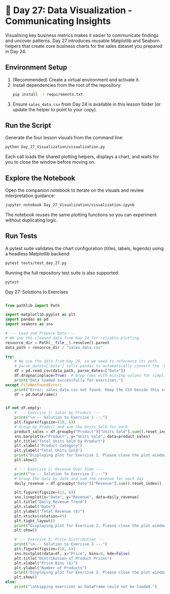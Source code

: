 # 📘 Day 27: Data Visualization - Communicating Insights

Visualising key business metrics makes it easier to communicate findings and uncover patterns. Day 27 introduces reusable Matplotlib and Seaborn helpers that create core business charts for the sales dataset you prepared in Day 24.

## Environment Setup

1. (Recommended) Create a virtual environment and activate it.
1. Install dependencies from the root of the repository:
   ```bash
   pip install -r requirements.txt
   ```
1. Ensure `sales_data.csv` from Day 24 is available in this lesson folder (or update the helper to point to your copy).

## Run the Script

Generate the four lesson visuals from the command line:

```bash
python Day_27_Visualization/visualization.py
```

Each call loads the shared plotting helpers, displays a chart, and waits for you to close the window before moving on.

## Explore the Notebook

Open the companion notebook to iterate on the visuals and review interpretation guidance:

```bash
jupyter notebook Day_27_Visualization/visualization.ipynb
```

The notebook reuses the same plotting functions so you can experiment without duplicating logic.

## Run Tests

A pytest suite validates the chart configuration (titles, labels, legends) using a headless Matplotlib backend:

```bash
pytest tests/test_day_27.py
```

Running the full repository test suite is also supported:

```bash
pytest
```

Day 27: Solutions to Exercises

```python

from pathlib import Path

import matplotlib.pyplot as plt
import pandas as pd
import seaborn as sns

# --- Load and Prepare Data ---
# We use the cleaned data from Day 24 for reliable plotting.
resource_dir = Path(__file__).resolve().parent
data_path = resource_dir / "sales_data.csv"

try:
    # We use the data from Day 24, so we need to reference its path
    # parse_dates=['Date'] tells pandas to automatically convert the 'Date' column
    df = pd.read_csv(data_path, parse_dates=["Date"])
    df.dropna(inplace=True)  # Drop rows with missing values for simplicity
    print("Data loaded successfully for exercises.")
except FileNotFoundError:
    print("Error: sales_data.csv not found. Keep the CSV beside this script.")
    df = pd.DataFrame()


if not df.empty:
    # --- Exercise 1: Sales by Product ---
    print("\n--- Solution to Exercise 1 ---")
    plt.figure(figsize=(10, 6))
    # Group by Product and sum the Units Sold for each
    product_sales = df.groupby("Product")["Units Sold"].sum().reset_index()
    sns.barplot(x="Product", y="Units Sold", data=product_sales)
    plt.title("Total Units Sold by Product")
    plt.xlabel("Product Category")
    plt.ylabel("Total Units Sold")
    print("Displaying plot for Exercise 1. Please close the plot window.")
    plt.show()

    # --- Exercise 2: Revenue Over Time ---
    print("\n--- Solution to Exercise 2 ---")
    # Group the data by date and sum the revenue for each day
    daily_revenue = df.groupby("Date")["Revenue"].sum().reset_index()

    plt.figure(figsize=(12, 6))
    sns.lineplot(x="Date", y="Revenue", data=daily_revenue)
    plt.title("Daily Revenue Trend")
    plt.xlabel("Date")
    plt.ylabel("Total Revenue ($)")
    plt.xticks(rotation=45)
    plt.tight_layout()
    print("Displaying plot for Exercise 2. Please close the plot window.")
    plt.show()

    # --- Exercise 3: Price Distribution ---
    print("\n--- Solution to Exercise 3 ---")
    plt.figure(figsize=(10, 6))
    sns.histplot(data=df, x="Price", bins=8, kde=False)
    plt.title("Distribution of Product Prices")
    plt.xlabel("Price Bins ($)")
    plt.ylabel("Number of Products")
    print("Displaying plot for Exercise 3. Please close the plot window.")
    plt.show()
else:
    print("\nSkipping exercises as DataFrame could not be loaded.")

```
